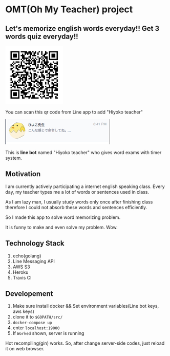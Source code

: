# OMT(Oh My Teacher) project

## Let's memorize english words everyday!! Get 3 words quiz everyday!!

![qr code](./docs/image/qr.png)

You can scan this qr code from Line app to add "Hiyoko teacher"

![hiyoko sensei profile](./docs/image/hiyoko_sensei_profile.png)

This is **line bot** named "Hiyoko teacher" who gives word exams with timer system.

## Motivation

I am currently actively participating a internet english speaking class. Every day, my teacher types me a lot of words or sentences used in class.

As I am lazy man, I usually study words only once after finishing class therefore I could not absorb these words and sentences efficiently.

So I made this app to solve word memorizing problem.

It is funny to make and even solve my problem. Wow.

## Technology Stack

1. echo(golang)
2. Line Messaging API
3. AWS S3
4. Heroku
5. Travis CI

## Developement

1. Make sure install docker && Set environment variables(Line bot keys, aws keys)
2. clone it to `$GOPATH/src/`
3. `docker-compose up`
4. enter `localhost:19000`
5. If `Worked` shown, server is running

Hot recompiling(gin) works. So, after change server-side codes, just reload it on web browser.

